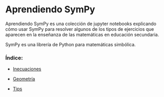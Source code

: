 # Aprendiendo SymPy


Aprendiendo SymPy es una colección de jupyter notebooks explicando cómo usar SymPy para resolver algunos de los tipos de ejercicios que aparecen en la enseñanza de las matemáticas en educación secundaria.

SymPy es una librería de Python para matemáticas simbólica.


### Índice:

* [Inecuaciones](./inecuaciones.ipynb)

* [Geometría](geometria.ipynb)
* [Tips](tips.ipynb)

